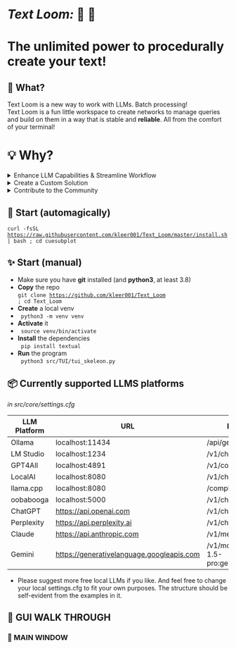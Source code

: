 # ***Text Loom:*** :thread: :pencil:
# **The unlimited power to procedurally create your text!**

## :speech_balloon: What? 
Text Loom is a new way to work with LLMs. Batch processing!  
Text Loom is a fun little workspace to create networks to manage queries and build on them in a way that is stable and  **reliable**. All from the comfort of your terminal!


# :bulb: Why?

<details>
  <summary>Enhance LLM Capabilities & Streamline Workflow</summary>

- Develop a solution that enables (local and remote) LLMs to generate long and complex multistep outputs effectively, such as detailed learning programs or comprehensive critiques or flesh out novel length ideas.

- Eliminate the need for manual copy-pasting in workflows to improve efficiency and maintain the quality of generated content while trying new things.

</details>

<details>
  <summary>Create a Custom Solution</summary>

- Leverage insights from experts like Jonathan Mast to design a tailored programming solution that integrates the strengths of LLMs and utilizes innovative tools like [Gradio](https://www.gradio.app/) and inspiration from [Automatic1111](https://github.com/AUTOMATIC1111/stable-diffusion-webui).

</details>

<details>
  <summary>Contribute to the Community</summary>

- Actively participate in the local LLM evolution among programmers and users who share a passion for generating text and exploring the capabilities of LLMs and enhancing the ease of the chat workflow.

</details>

## :rocket: Start (automagically)

<code>curl -fsSL https://raw.githubusercontent.com/kleer001/Text_Loom/master/install.sh | bash ; cd cuesubplot </code>
 

## :sparkles: Start (manual) 
* Make sure you have **git** installed (and **python3**, at least 3.8)
* **Copy** the repo  
<code>git clone https://github.com/kleer001/Text_Loom ; cd Text_Loom </code>
* **Create** a local venv
* <code> python3 -m venv venv </code>
* **Activate** it
* <code> source venv/bin/activate </code>
* **Install** the dependencies  
<code> pip install textual </code>
* **Run** the program  
<code> python3 src/TUI/tui_skeleon.py</code>



## :package: Currently supported LLMS platforms 
*in  src/core/settings.cfg*  

| LLM Platform | URL                                    | Endpoint                                     |
|--------------|----------------------------------------|----------------------------------------------|
| Ollama       | localhost:11434                        | /api/generate                                |
| LM Studio    | localhost:1234                         | /v1/chat/completions                         |
| GPT4All      | localhost:4891                         | /v1/completions                              |
| LocalAI      | localhost:8080                         | /v1/chat/completions                         |
| llama.cpp    | localhost:8080                         | /completion                                  |
| oobabooga    | localhost:5000                         | /v1/chat/completions                         |
| ChatGPT      | https://api.openai.com                 | /v1/chat/completions                         |
| Perplexity   | https://api.perplexity.ai             | /v1/chat/completions                         |
| Claude       | https://api.anthropic.com              | /v1/messages                                 |
| Gemini       | https://generativelanguage.googleapis.com | /v1/models/gemini-1.5-pro:generateContent   |

* Please suggest more free local LLMs if you like. And feel free to change your local settings.cfg to fit your own purposes. The structure should be self-evident from the examples in it.  


## :walking: GUI WALK THROUGH 
### :eyes: MAIN WINDOW 